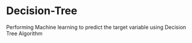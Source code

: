 # Decision-Tree
Performing Machine learning to predict the target variable using Decision Tree Algorithm
